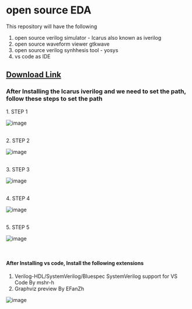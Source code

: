 # open source EDA

This repository will have the following 

1. open source verilog simulator - Icarus also known as iverilog
2. open source waveform viewer gtkwave
3. open source verilog synhhesis tool - yosys
4. vs code as IDE


<h2><a href="https://drive.google.com/drive/folders/1WgWNOLdMSXDQtqfFmxVxLkStSSGlS3Rs?usp=sharing">Download Link</a></h2>

<H3>After Installing the Icarus iverilog and we need to set the path, follow these steps to set the path</h3>
1. STEP 1<br/>

![image](https://user-images.githubusercontent.com/92418354/138196676-2dca4b52-82ac-4ed4-942a-fbd93bd8d6cd.png)

<br/>
2. STEP 2<br/>

![image](https://user-images.githubusercontent.com/92418354/138196773-fe3063eb-8773-406e-bcea-d370fb97fda8.png)

<br/>
3. STEP 3<br/>

![image](https://user-images.githubusercontent.com/92418354/138196920-105d0268-ab4e-44d2-b4fe-e30c3b23e640.png)

<br/>
4. STEP 4<br/>

![image](https://user-images.githubusercontent.com/92418354/138197275-eaac447c-86dd-465f-952f-4401e93709ce.png)

<br/>
5. STEP 5<br/>

![image](https://user-images.githubusercontent.com/92418354/138197407-201ec1ce-8960-4ba2-8887-8bc94435da51.png)

<br/>





<h4> After Installing vs code, Install the following extensions</h4>

<ol><li>Verilog-HDL/SystemVerilog/Bluespec SystemVerilog support for VS Code By mshr-h</li>
<li>Graphviz preview By EFanZh</li></ol>

![image](https://user-images.githubusercontent.com/92418354/138196202-8956b0bd-6df4-4178-b91a-7865bd41d824.png)


